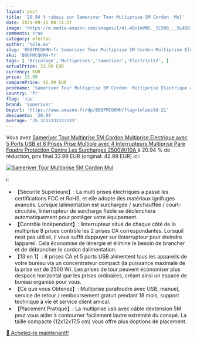 ```yaml
---
layout: post
title: '20.94 % rabais sur Sameriver Tour Multiprise 5M Cordon  Mul'
date: 2021-09-11 08:11:27
image: 'https://m.media-amazon.com/images/I/41-48o1mVNS._SL500_._SL400_.jpg'
comments: true
category: ofertas
author: 'tole.es'
slug: 'B08FMCQ6MH-fr Sameriver Tour Multiprise 5M Cordon Multiprise Electrique...'
sku: 'B08FMCQ6MH-fr'
tags: [ 'Bricolage','Multiprises','sameriver','Électricité', ]
actualPrice: 33.99 EUR
currency: EUR
price: 33.99
comparePrice: 42.99 EUR
prodname: 'Sameriver Tour Multiprise 5M Cordon  Multiprise Electrique avec 5 Ports USB et 8 Prises  Prise Multiple avec 4 Interrupteurs  Multiprise Pare Foudre Protection Contre Les Surcharges  2500W/10A '
country: 'fr'
flag: '🇫🇷'
brand: 'Sameriver'
buyurl: 'https://www.amazon.fr/dp/B08FMCQ6MH/?tag=tolees0d-21'
descuento: '20.94'
average: '35.3233333333333'
---
```


Vous avez [Sameriver Tour Multiprise 5M Cordon  Multiprise Electrique avec 5 Ports USB et 8 Prises  Prise Multiple avec 4 Interrupteurs  Multiprise Pare Foudre Protection Contre Les Surcharges  2500W/10A ](https://www.amazon.fr/dp/B08FMCQ6MH/?tag=tolees0d-21)  à  20.94 % de réduction, prix final  33.99 EUR (original: 42.99 EUR) ici:

[![Sameriver Tour Multiprise 5M Cordon  Mul](https://m.media-amazon.com/images/I/41-48o1mVNS._SL500_._SL400_.jpg)](https://www.amazon.fr/dp/B08FMCQ6MH/?tag=tolees0d-21)

ℹ️:

- 【Sécurité Supérieure】: La multi prises électriques a passé les certifications FCC et RoHS, et elle adopte des matériaux ignifuges avancés. Lorsque lalimentation est surchargée / surchauffée / court-circuitée, linterrupteur de surcharge fiable se déclenchera automatiquement pour protéger votre équipement.
- 【Contrôle Indépendant】: linterrupteur situé de chaque côté de la multiprise 8 prises contrôle les 2 prises CA correspondantes. Lorsquil nest pas utilisé, il vous suffit dappuyer sur linterrupteur pour éteindre lappareil. Cela économise de lénergie et élimine le besoin de brancher et de débrancher le cordon dalimentation.
- 【13 en 1】: 8 prises CA et 5 ports USB alimentent tous les appareils de votre bureau via un concentrateur compact (la puissance maximale de la prise est de 2500 W). Les prises de tour peuvent économiser plus despace horizontal que les prises ordinaires, créant ainsi un espace de bureau organisé pour vous.
- 【Ce que vous Obtenez】: Multiprise parafoudre avec USB, manuel, service de retour / remboursement gratuit pendant 18 mois, support technique à vie et service client amical.
- 【Placement Pratique】: La multiprise usb avec câble dextension 5M peut vous aider à contourner facilement lautre extrémité du canapé. La taille compacte (12x12x17,5 cm) vous offre plus doptions de placement.

[🛒 Achetez-le maintenant!!](https://www.amazon.fr/dp/B08FMCQ6MH/?tag=tolees0d-21)
